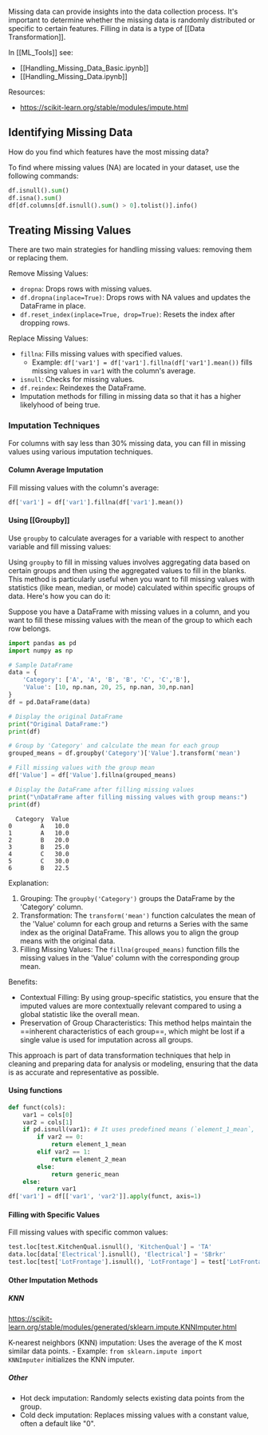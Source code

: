 Missing data can provide insights into the data collection process. It's important to determine whether the missing data is randomly distributed or specific to certain features. Filling in data is a type of [[Data Transformation]].

In [[ML_Tools]] see: 
- [[Handling_Missing_Data_Basic.ipynb]]
- [[Handling_Missing_Data.ipynb]]

Resources:
- https://scikit-learn.org/stable/modules/impute.html
## Identifying Missing Data
How do you find which features have the most missing data?

To find where missing values (NA) are located in your dataset, use the following commands:
```python
df.isnull().sum()
df.isna().sum()
df[df.columns[df.isnull().sum() > 0].tolist()].info()
```
## Treating Missing Values

There are two main strategies for handling missing values: removing them or replacing them.

Remove Missing Values:
  - `dropna`: Drops rows with missing values.
  - `df.dropna(inplace=True)`: Drops rows with NA values and updates the DataFrame in place.
  - `df.reset_index(inplace=True, drop=True)`: Resets the index after dropping rows.

Replace Missing Values:
  - `fillna`: Fills missing values with specified values.
	- Example: `df['var1'] = df['var1'].fillna(df['var1'].mean())` fills missing values in `var1` with the column's average.  
  - `isnull`: Checks for missing values.
  - `df.reindex`: Reindexes the DataFrame.
  - Imputation methods for filling in missing data so that it has a higher likelyhood of being true.
### Imputation Techniques

For columns with say less than 30% missing data, you can fill in missing values using various imputation techniques.
#### Column Average Imputation
Fill missing values with the column's average:
```python
df['var1'] = df['var1'].fillna(df['var1'].mean())
```

#### Using [[Groupby]]

Use `groupby` to calculate averages for a variable with respect to another variable and fill missing values:

Using `groupby` to fill in missing values involves aggregating data based on certain groups and then using the aggregated values to fill in the blanks. This method is particularly useful when you want to fill missing values with statistics (like mean, median, or mode) calculated within specific groups of data. Here's how you can do it:

Suppose you have a DataFrame with missing values in a column, and you want to fill these missing values with the mean of the group to which each row belongs.

```python
import pandas as pd
import numpy as np

# Sample DataFrame
data = {
    'Category': ['A', 'A', 'B', 'B', 'C', 'C','B'],
    'Value': [10, np.nan, 20, 25, np.nan, 30,np.nan]
}
df = pd.DataFrame(data)

# Display the original DataFrame
print("Original DataFrame:")
print(df)

# Group by 'Category' and calculate the mean for each group
grouped_means = df.groupby('Category')['Value'].transform('mean')

# Fill missing values with the group mean
df['Value'] = df['Value'].fillna(grouped_means)

# Display the DataFrame after filling missing values
print("\nDataFrame after filling missing values with group means:")
print(df)
```
```output
  Category  Value
0        A   10.0
1        A   10.0
2        B   20.0
3        B   25.0
4        C   30.0
5        C   30.0
6        B   22.5
```

Explanation:
1. Grouping: The `groupby('Category')` groups the DataFrame by the 'Category' column.
2. Transformation: The `transform('mean')` function calculates the mean of the 'Value' column for each group and returns a Series with the same index as the original DataFrame. This allows you to align the group means with the original data.
3. Filling Missing Values: The `fillna(grouped_means)` function fills the missing values in the 'Value' column with the corresponding group mean.

Benefits:
- Contextual Filling: By using group-specific statistics, you ensure that the imputed values are more contextually relevant compared to using a global statistic like the overall mean.
- Preservation of Group Characteristics: This method helps maintain the ==inherent characteristics of each group==, which might be lost if a single value is used for imputation across all groups.

This approach is part of data transformation techniques that help in cleaning and preparing data for analysis or modeling, ensuring that the data is as accurate and representative as possible.
#### Using functions
```python
def funct(cols):
    var1 = cols[0]
    var2 = cols[1]
    if pd.isnull(var1): # It uses predefined means (`element_1_mean`, `element_2_mean`, `generic_mean`) depending on the value of `var2`.
        if var2 == 0:
            return element_1_mean
        elif var2 == 1:
            return element_2_mean
        else:
            return generic_mean
    else:
        return var1
df['var1'] = df[['var1', 'var2']].apply(funct, axis=1)
```

#### Filling with Specific Values

Fill missing values with specific common values:
```python
test.loc[test.KitchenQual.isnull(), 'KitchenQual'] = 'TA'
data.loc[data['Electrical'].isnull(), 'Electrical'] = 'SBrkr'
test.loc[test['LotFrontage'].isnull(), 'LotFrontage'] = test['LotFrontage'].mean()
```
#### Other Imputation Methods

##### KNN

https://scikit-learn.org/stable/modules/generated/sklearn.impute.KNNImputer.html

K-nearest neighbors (KNN) imputation: Uses the average of the K most similar data points.
	- Example: `from sklearn.impute import KNNImputer` initializes the KNN imputer.
##### Other
- Hot deck imputation: Randomly selects existing data points from the group.
- Cold deck imputation: Replaces missing values with a constant value, often a default like "0".
